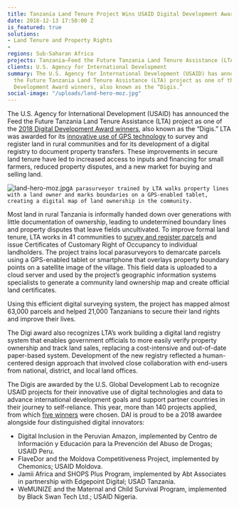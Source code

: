 ```yaml
---
title: Tanzania Land Tenure Project Wins USAID Digital Development Award
date: 2018-12-13 17:50:00 Z
is_featured: true
solutions:
- Land Tenure and Property Rights
- 
regions: Sub-Saharan Africa
projects: Tanzania—Feed the Future Tanzania Land Tenure Assistance (LTA)
clients: U.S. Agency for International Development
summary: The U.S. Agency for International Development (USAID) has announced the Feed
  the Future Tanzania Land Tenure Assistance (LTA) project as one of the 2018 Digital
  Development Award winners, also known as the “Digis.”
social-image: "/uploads/land-hero-moz.jpg"
---
```


The U.S. Agency for International Development (USAID) has announced the Feed the Future Tanzania Land Tenure Assistance (LTA) project as one of the [2018 Digital Development Award winners](http://www.digitaldevelopment.org/digis), also known as the “Digis.” LTA was awarded for its [innovative use of GPS technology](http://www.digitaldevelopment.org/feed-future-tanzania-land-tenure-assistance) to survey and register land in rural communities and for its development of a digital registry to document property transfers. These improvements in secure land tenure have led to increased access to inputs and financing for small farmers, reduced property disputes, and a new market for buying and selling land.

![land-hero-moz.jpg](/uploads/land-hero-moz.jpg)`A parasurveyor trained by LTA walks property lines with a land owner and marks boundaries on a GPS-enabled tablet, creating a digital map of land ownership in the community.`

<!--more-->

Most land in rural Tanzania is informally handed down over generations with little documentation of ownership, leading to undetermined boundary lines and property disputes that leave fields uncultivated. To improve formal land tenure, LTA works in 41 communities to [survey and register parcels](https://dai-global-developments.com/articles/beyond-boundaries-how-secure-land-tenure-is-improving-lives-in-rural-tanzania/?utm_source=daidotcom) and issue Certificates of Customary Right of Occupancy to individual landholders. The project trains local parasurveyors to demarcate parcels using a GPS-enabled tablet or smartphone that overlays property boundary points on a satellite image of the village. This field data is uploaded to a cloud server and used by the project’s geographic information systems specialists to generate a community land ownership map and create official land certificates.

Using this efficient digital surveying system, the project has mapped almost 63,000 parcels and helped 21,000 Tanzanians to secure their land rights and improve their lives.

The Digi award also recognizes LTA’s work building a digital land registry system that enables government officials to more easily verify property ownership and track land sales, replacing a cost-intensive and out-of-date paper-based system. Development of the new registry reflected a human-centered design approach that involved close collaboration with end-users from national, district, and local land offices.

The Digis are awarded by the U.S. Global Development Lab to recognize USAID projects for their innovative use of digital technologies and data to advance international development goals and support partner countries in their journey to self-reliance. This year, more than 140 projects applied, from which [five winners](https://www.usaid.gov/digital-development/digis/2018) were chosen. DAI is proud to be a 2018 awardee alongside four distinguished digital innovators:

* Digital Inclusion in the Peruvian Amazon, implemented by Centro de Información y Educación para la Prevención del Abuso de Drogas; USAID Peru.
* FlaveDor and the Moldova Competitiveness Project, implemented by Chemonics; USAID Moldova.
* Jamii Africa and SHOPS Plus Program, implemented by Abt Associates in partnership with Edgepoint Digital; USAD Tanzania.
* WeMUNIZE and the Maternal and Child Survival Program, implemented by Black Swan Tech Ltd.; USAID Nigeria.